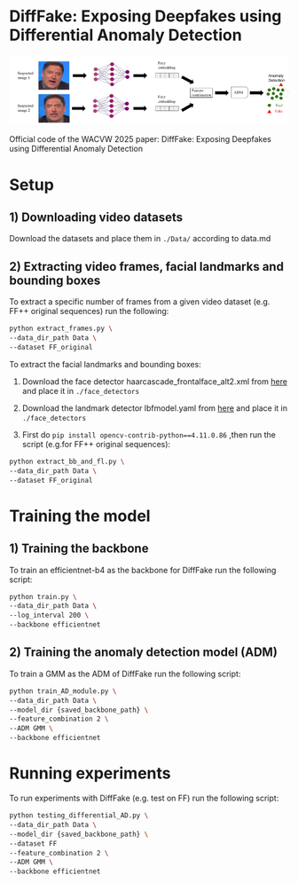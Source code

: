 # DiffFake: Exposing Deepfakes using Differential Anomaly Detection

![Overview](diff_AD_schematic.png)

Official code of the WACVW 2025 paper: DiffFake: Exposing Deepfakes using Differential Anomaly Detection

# Setup

## 1) Downloading video datasets

Download the datasets and place them in `./Data/` according to data.md

## 2) Extracting video frames, facial landmarks and bounding boxes

To extract a specific number of frames from a given video dataset (e.g. FF++ original sequences) run the following:

```bash
python extract_frames.py \
--data_dir_path Data \
--dataset FF_original
```

To extract the facial landmarks and bounding boxes:
1) Download the face detector haarcascade_frontalface_alt2.xml from [here](https://github.com/mitre/biqt-face/blob/master/config/haarcascades/haarcascade_frontalface_alt2.xml) and place it in `./face_detectors`

2) Download the landmark detector lbfmodel.yaml from [here](https://github.com/kurnianggoro/GSOC2017/blob/master/data/lbfmodel.yaml) and place it in `./face_detectors`

3) First do `pip install opencv-contrib-python==4.11.0.86` ,then run the script (e.g.for FF++ original sequences):

```bash
python extract_bb_and_fl.py \
--data_dir_path Data \
--dataset FF_original
```


# Training the model

## 1) Training the backbone

To train an efficientnet-b4 as the backbone for DiffFake run the following script:

```bash
python train.py \
--data_dir_path Data \
--log_interval 200 \
--backbone efficientnet
```

## 2) Training the anomaly detection model (ADM)

To train a GMM as the ADM of DiffFake run the following script:

```bash
python train_AD_module.py \
--data_dir_path Data \
--model_dir {saved_backbone_path} \
--feature_combination 2 \
--ADM GMM \
--backbone efficientnet 
```

# Running experiments

To run experiments with DiffFake (e.g. test on FF) run the following script:

```bash
python testing_differential_AD.py \
--data_dir_path Data \
--model_dir {saved_backbone_path} \
--dataset FF
--feature_combination 2 \
--ADM GMM \
--backbone efficientnet 
```






